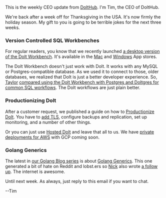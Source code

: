 This is the weekly CEO update from [DoltHub](https://www.dolthub.com/). I'm Tim, the CEO of DoltHub. 

We're back after a week off for Thanksgiving in the USA. It's now firmly the holiday season. My gift to you is going to be terrible jokes for the next three weeks.

### Version Controlled SQL Workbenches

For regular readers, you know that we recently launched [a desktop version of the Dolt Workbench](https://github.com/dolthub/dolt-workbench). It's available in the [Mac](https://apps.apple.com/us/app/dolt-workbench/id6720702995?mt=12) and [Windows](https://apps.microsoft.com/detail/9nq8lqph9vvh?hl=en-US&gl=US) App stores.

The Dolt Workbench doesn't just work with Dolt. It works with any MySQL or Postgres-compatible database. As we used it to connect to those, older databases, we realized that Dolt is just a better developer experience. So, [Taylor](https://www.dolthub.com/team#taylor) [compared using the Dolt Workbench with Postgres and Doltgres for common SQL workflows](https://www.dolthub.com/blog/2024-12-02-workbench-better-with-version-control/). The Dolt workflows are just plain better.

### Productionizing Dolt

After a customer request, we published a guide on how to [Productionize Dolt](https://www.dolthub.com/blog/2024-11-27-productionizing-dolt/). You have to [add TLS](https://www.dolthub.com/blog/2024-12-03-ssl-mode/), configure backups and replication, set up monitoring, and a number of other things.

Or you can just use [Hosted Dolt](https://hosted.doltdb.com) and leave that all to us. We have [private deployments for AWS](https://www.dolthub.com/blog/2024-08-21-hosted-private-deployments/) with GCP coming soon.

### Golang Generics

The latest in [our Golang Blog series](https://www.dolthub.com/blog/?q=golang) is about [Golang Generics](https://www.dolthub.com/blog/2024-11-22-are-golang-generics-simple-or-incomplete-1/). This one generated a bit of hate on Reddit and lobst.ers so [Nick](https://www.dolthub.com/team#nick) also wrote [a follow up](). The internet is awesome.

Until next week. As always, just reply to this email if you want to chat.

--Tim
